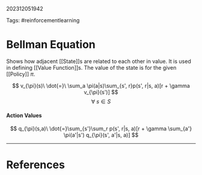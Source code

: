 202312051942

Tags: #reinforcementlearning 

# Bellman Equation
Shows how adjacent [[State]]s are related to each other in value.  It is used in defining [[Value Function]]s.  The value of the state is for the given [[Policy]] $\pi$.

$$
v_{\pi}(s)\ \dot{=}\ \sum_a \pi(a|s)\sum_{s', r}p(s', r|s, a)[r + \gamma v_{\pi}(s')]
$$
$$
\forall\ s \in S
$$

#### Action Values
$$
q_{\pi}(s,a)\ \dot{=}\sum_{s'}\sum_r p(s', r|s, a)[r + \gamma \sum_{a'} \pi(a'|s') q_{\pi}(s', a'|s, a)]
$$

---
# References
